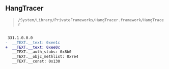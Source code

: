 ## HangTracer

> `/System/Library/PrivateFrameworks/HangTracer.framework/HangTracer`

```diff

 331.1.0.0.0
-  __TEXT.__text: 0xee1c
+  __TEXT.__text: 0xee0c
   __TEXT.__auth_stubs: 0x8b0
   __TEXT.__objc_methlist: 0x7e4
   __TEXT.__const: 0x130

```

